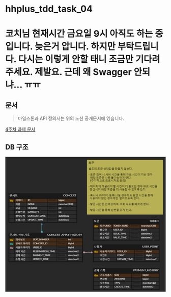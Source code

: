 # hhplus_tdd_task_04


# 코치님 현재시간 금요일 9시 아직도 하는 중 입니다. 늦은거 압니다. 하지만 부탁드립니다. 다시는 이렇게 안할 태니 조금만 기다려주세요. 제발요. 근데 왜 Swagger 안되냐... ㅠㅠ


## 문서

> 마일스톤과 API 정의서는 위의 노션 공개문서에 있습니다.

[4주차 과제 문서](https://shrub-feels-63d.notion.site/3-da1aa885a46842fe87fecbcae7dc72e5?pvs=4)

## DB 구조

![ERD](./docu/erd.png)
